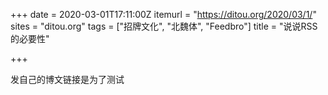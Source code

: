 +++
date = 2020-03-01T17:11:00Z
itemurl = "https://ditou.org/2020/03/1/"
sites = "ditou.org"
tags = ["招牌文化", "北魏体", "Feedbro"]
title = "说说RSS的必要性"

+++

发自己的博文链接是为了测试